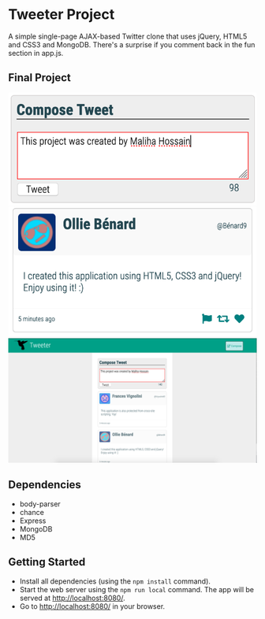 # Tweeter Project

A simple single-page AJAX-based Twitter clone that uses jQuery, HTML5 and CSS3 and MongoDB. There's a surprise if you comment back in the fun section in app.js.

## Final Project

!["Screenshot of New Tweet Box"](https://github.com/maluhoss/tweeter/blob/master/docs/new-tweet.png)
!["Screenshot of Posted Tweet"](https://github.com/maluhoss/tweeter/blob/master/docs/Posted-tweet.png)
!["Screenshot of Tweeter Layout"](https://github.com/maluhoss/tweeter/blob/master/docs/tweeter-layout.png)


## Dependencies

- body-parser
- chance
- Express
- MongoDB
- MD5

## Getting Started

- Install all dependencies (using the `npm install` command).
- Start the web server using the `npm run local` command. The app will be served at <http://localhost:8080/>.
- Go to <http://localhost:8080/> in your browser.
